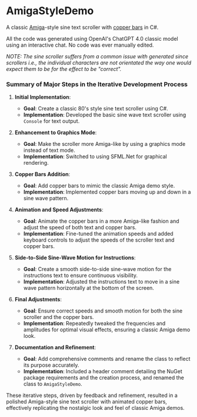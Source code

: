 # AmigaStyleDemo
A classic [Amiga](https://en.wikipedia.org/wiki/Amiga)-style sine text scroller with [copper bars](https://en.wikipedia.org/wiki/Raster_bar) in C#.

All the code was generated using OpenAI's ChatGPT 4.0 classic model using an interactive chat. No code was ever manually edited.

*NOTE: The sine scroller suffers from a common issue with generated since scrollers i.e., the individual characters are not orientated the way one would expect them to be for the effect to be "correct".*

### Summary of Major Steps in the Iterative Development Process

1. **Initial Implementation**:
   - **Goal**: Create a classic 80's style sine text scroller using C#.
   - **Implementation**: Developed the basic sine wave text scroller using `Console` for text output.

2. **Enhancement to Graphics Mode**:
   - **Goal**: Make the scroller more Amiga-like by using a graphics mode instead of text mode.
   - **Implementation**: Switched to using SFML.Net for graphical rendering.

3. **Copper Bars Addition**:
   - **Goal**: Add copper bars to mimic the classic Amiga demo style.
   - **Implementation**: Implemented copper bars moving up and down in a sine wave pattern.

4. **Animation and Speed Adjustments**:
   - **Goal**: Animate the copper bars in a more Amiga-like fashion and adjust the speed of both text and copper bars.
   - **Implementation**: Fine-tuned the animation speeds and added keyboard controls to adjust the speeds of the scroller text and copper bars.

5. **Side-to-Side Sine-Wave Motion for Instructions**:
   - **Goal**: Create a smooth side-to-side sine-wave motion for the instructions text to ensure continuous visibility.
   - **Implementation**: Adjusted the instructions text to move in a sine wave pattern horizontally at the bottom of the screen.

6. **Final Adjustments**:
   - **Goal**: Ensure correct speeds and smooth motion for both the sine scroller and the copper bars.
   - **Implementation**: Repeatedly tweaked the frequencies and amplitudes for optimal visual effects, ensuring a classic Amiga demo look.

7. **Documentation and Refinement**:
   - **Goal**: Add comprehensive comments and rename the class to reflect its purpose accurately.
   - **Implementation**: Included a header comment detailing the NuGet package requirements and the creation process, and renamed the class to `AmigaStyleDemo`.

These iterative steps, driven by feedback and refinement, resulted in a polished Amiga-style sine text scroller with animated copper bars, effectively replicating the nostalgic look and feel of classic Amiga demos.
